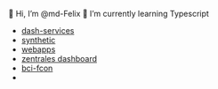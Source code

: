 👋 Hi, I’m @md-Felix
🌱 I’m currently learning Typescript

- [dash-services](https://github.com/freenet-group/dash-services)
- [synthetic](https://github.com/freenet-group/synthetic-monitoring)
- [webapps](https://github.com/freenet-group/WebApps)
- [zentrales dashboard](https://github.com/freenet-group/zentrales-monitoring-dashboard)
- [bci-fcon](https://github.com/freenet-group/bci-fcon)
- []()

